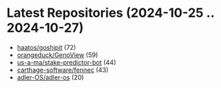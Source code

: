 # Latest Repositories (2024-10-25 .. 2024-10-27)

- [haatos/goshipit](https://github.com/haatos/goshipit) (72)
- [orangeduck/GenoView](https://github.com/orangeduck/GenoView) (59)
- [us-a-ma/stake-predictor-bot](https://github.com/us-a-ma/stake-predictor-bot) (44)
- [carthage-software/fennec](https://github.com/carthage-software/fennec) (43)
- [adler-OS/adler-os](https://github.com/adler-OS/adler-os) (20)
